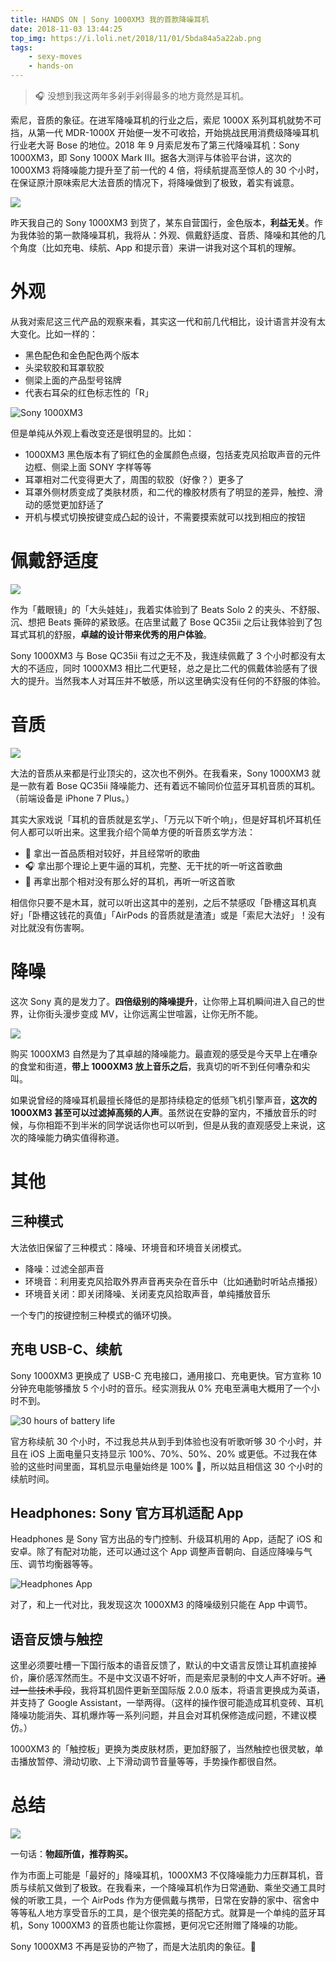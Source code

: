 ```yaml
---
title: HANDS ON | Sony 1000XM3 我的首款降噪耳机
date: 2018-11-03 13:44:25
top_img: https://i.loli.net/2018/11/01/5bda84a5a22ab.png
tags:
    - sexy-moves
    - hands-on
---
```


> 🎧 没想到我这两年多剁手剁得最多的地方竟然是耳机。

索尼，音质的象征。在进军降噪耳机的行业之后，索尼 1000X 系列耳机就势不可挡，从第一代 MDR-1000X 开始便一发不可收拾，开始挑战民用消费级降噪耳机行业老大哥 Bose 的地位。2018 年 9 月索尼发布了第三代降噪耳机：Sony 1000XM3，即 Sony 1000X Mark III。据各大测评与体验平台讲，这次的 1000XM3 将降噪能力提升至了前一代的 4 倍，将续航提高至惊人的 30 个小时，在保证原汁原味索尼大法音质的情况下，将降噪做到了极致，着实有诚意。

![](https://i.loli.net/2018/11/03/5bdd5999bbb97.jpg)

昨天我自己的 Sony 1000XM3 到货了，某东自营国行，金色版本，**利益无关**。作为我体验的第一款降噪耳机，我将从：外观、佩戴舒适度、音质、降噪和其他的几个角度（比如充电、续航、App 和提示音）来讲一讲我对这个耳机的理解。

# 外观

从我对索尼这三代产品的观察来看，其实这一代和前几代相比，设计语言并没有太大变化。比如一样的：

- 黑色配色和金色配色两个版本
- 头梁软胶和耳罩软胶
- 侧梁上面的产品型号铭牌
- 代表右耳朵的红色标志性的「R」

![Sony 1000XM3](https://i.loli.net/2018/11/03/5bdd4bf2bbfb8.jpg)

但是单纯从外观上看改变还是很明显的。比如：

- 1000XM3 黑色版本有了铜红色的金属颜色点缀，包括麦克风拾取声音的元件边框、侧梁上面 SONY 字样等等
- 耳罩相对二代变得更大了，周围的软胶（好像？）更多了
- 耳罩外侧材质变成了类肤材质，和二代的橡胶材质有了明显的差异，触控、滑动的感觉更加舒适了
- 开机与模式切换按键变成凸起的设计，不需要摸索就可以找到相应的按钮

# 佩戴舒适度

![](https://i.loli.net/2018/11/03/5bdd59d0e555a.jpg)

作为「戴眼镜」的「大头娃娃」，我着实体验到了 Beats Solo 2 的夹头、不舒服、沉、想把 Beats 撕碎的紧致感。在店里试戴了 Bose QC35ii 之后让我体验到了包耳式耳机的舒服，**卓越的设计带来优秀的用户体验**。

Sony 1000XM3 与 Bose QC35ii 有过之无不及，我连续佩戴了 3 个小时都没有太大的不适应，同时 1000XM3 相比二代更轻，总之是比二代的佩戴体验感有了很大的提升。当然我本人对耳压并不敏感，所以这里确实没有任何的不舒服的体验。

# 音质

![](https://i.loli.net/2018/11/03/5bdd59b7ee4c7.jpg)

大法的音质从来都是行业顶尖的，这次也不例外。在我看来，Sony 1000XM3 就是一款有着 Bose QC35ii 降噪能力、还有着远不输同价位蓝牙耳机音质的耳机。（前端设备是 iPhone 7 Plus。）

其实大家戏说「耳机的音质就是玄学」、「万元以下听个响」，但是好耳机坏耳机任何人都可以听出来。这里我介绍个简单方便的听音质玄学方法：

- 🎵 拿出一首品质相对较好，并且经常听的歌曲
- 🎧 拿出那个理论上更牛逼的耳机，完整、无干扰的听一听这首歌曲
- 📣 再拿出那个相对没有那么好的耳机，再听一听这首歌

相信你只要不是木耳，就可以听出这其中的差别，之后不禁感叹「卧槽这耳机真好」「卧槽这钱花的真值」「AirPods 的音质就是渣渣」或是「索尼大法好」！没有对比就没有伤害啊。

# 降噪

这次 Sony 真的是发力了。**四倍级别的降噪提升**，让你带上耳机瞬间进入自己的世界，让你街头漫步变成 MV，让你远离尘世喧嚣，让你无所不能。

![](https://i.loli.net/2018/11/03/5bdd59e976a3c.jpg)

购买 1000XM3 自然是为了其卓越的降噪能力。最直观的感受是今天早上在嘈杂的食堂和街道，**带上 1000XM3 放上音乐之后**，我真切的听不到任何嘈杂和尖叫。

如果说曾经的降噪耳机最擅长降低的是那持续稳定的低频飞机引擎声音，**这次的 1000XM3 甚至可以过滤掉高频的人声**。虽然说在安静的室内，不播放音乐的时候，与你相距不到半米的同学说话你也可以听到，但是从我的直观感受上来说，这次的降噪能力确实值得称道。

# 其他

## 三种模式

大法依旧保留了三种模式：降噪、环境音和环境音关闭模式。

- 降噪：过滤全部声音
- 环境音：利用麦克风拾取外界声音再夹杂在音乐中（比如通勤时听站点播报）
- 环境音关闭：即关闭降噪、关闭麦克风拾取声音，单纯播放音乐

一个专门的按键控制三种模式的循环切换。

## 充电 USB-C、续航

Sony 1000XM3 更换成了 USB-C 充电接口，通用接口、充电更快。官方宣称 10 分钟充电能够播放 5 个小时的音乐。经实测我从 0% 充电至满电大概用了一个小时不到。

![30 hours of battery life](https://i.loli.net/2018/11/03/5bdd56031bee9.jpg)

官方称续航 30 个小时，不过我总共从到手到体验也没有听歌听够 30 个小时，并且在 iOS 上面电量只支持显示 100%、70%、50%、20% 或更低。不过我在体验的这些时间里面，耳机显示电量始终是 100% 🤣，所以姑且相信这 30 个小时的续航时间。

## Headphones: Sony 官方耳机适配 App

Headphones 是 Sony 官方出品的专门控制、升级耳机用的 App，适配了 iOS 和安卓。除了有配对功能，还可以通过这个 App 调整声音朝向、自适应降噪与气压、调节均衡器等等。

![Headphones App](https://i.loli.net/2018/11/03/5bdd56d6d05d4.png)

对了，和上一代对比，我发现这次 1000XM3 的降噪级别只能在 App 中调节。

## 语音反馈与触控

这里必须要吐槽一下国行版本的语音反馈了，默认的中文语言反馈让耳机直接掉价，廉价感浑然而生。不是中文汉语不好听，而是索尼录制的中文人声不好听。~~通过一些技术手段~~，我将耳机固件更新至国际版 2.0.0 版本，将语言更换成为英语，并支持了 Google Assistant，一举两得。（这样的操作很可能造成耳机变砖、耳机降噪功能消失、耳机爆炸等一系列问题，并且会对耳机保修造成问题，不建议模仿。）

1000XM3 的「触控板」更换为类皮肤材质，更加舒服了，当然触控也很灵敏，单击播放暂停、滑动切歌、上下滑动调节音量等等，手势操作都很自然。

# 总结

![](https://i.loli.net/2018/11/03/5bdd5a76d6c80.jpg)

一句话：**物超所值，推荐购买。**

作为市面上可能是「最好的」降噪耳机，1000XM3 不仅降噪能力力压群耳机，音质与续航又做到了极致。在我看来，一个降噪耳机作为日常通勤、乘坐交通工具时候的听歌工具，一个 AirPods 作为方便佩戴与携带，日常在安静的家中、宿舍中等等私人地方享受音乐的工具，是个很完美的搭配方式。就算是一个单纯的蓝牙耳机，Sony 1000XM3 的音质也能让你震撼，更何况它还附赠了降噪的功能。

Sony 1000XM3 不再是妥协的产物了，而是大法肌肉的象征。💪